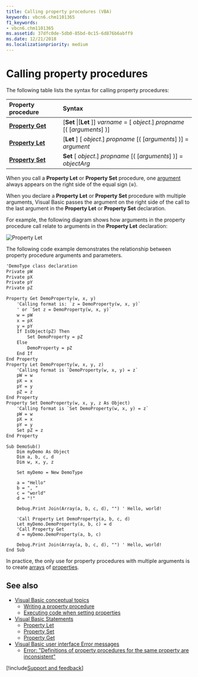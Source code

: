```yaml
---
title: Calling property procedures (VBA)
keywords: vbcn6.chm1101365
f1_keywords:
- vbcn6.chm1101365
ms.assetid: 37dfc0de-5db0-85bd-0c15-6d876b6abff9
ms.date: 12/21/2018
ms.localizationpriority: medium
---
```



# Calling property procedures

The following table lists the syntax for calling property procedures:

|Property procedure|Syntax|
|:-----|:-----|
|**[Property Get](../../reference/user-interface-help/property-get-statement.md)**|[**Set** \|[**Let** ]] _varname_ = [ _object_.] _propname_ [( [_arguments_] )]|
|**[Property Let](../../reference/user-interface-help/property-let-statement.md)**|[**Let** ] [ _object_.] _propname_ [( [_arguments_] )] = _argument_|
|**[Property Set](../../reference/user-interface-help/property-set-statement.md)**| **Set** [ _object_.] _propname_ [( [_arguments_] )] = _objectArg_|

When you call a **Property Let** or **Property Set** procedure, one [argument](../../Glossary/vbe-glossary.md#argument) always appears on the right side of the equal sign (**=**).

When you declare a **Property Let** or **Property Set** procedure with multiple arguments, Visual Basic passes the argument on the right side of the call to the last argument in the **Property Let** or **Property Set** declaration.

For example, the following diagram shows how arguments in the property procedure call relate to arguments in the **Property Let** declaration:

![Property Let](../../../images/abhlp002_ZA01201812.gif)

The following code example demonstrates the relationship between property procedure arguments and parameters.

```vb:DemoType.cls
'DemoType class declaration
Private pW
Private pX
Private pY
Private pZ

Property Get DemoProperty(w, x, y)
    'Calling format is: `z = DemoProperty(w, x, y)`
    ' or `Set z = DemoProperty(w, x, y)`
    w = pW
    x = pX
    y = pY
    If IsObject(pZ) Then
        Set DemoProperty = pZ
    Else
        DemoProperty = pZ
    End If
End Property
Property Let DemoProperty(w, x, y, z)
    'Calling format is `DemoProperty(w, x, y) = z`
    pW = w
    pX = x
    pY = y
    pZ = z
End Property
Property Set DemoProperty(w, x, y, z As Object)
    'Calling format is `Set DemoProperty(w, x, y) = z`
    pW = w
    pX = x
    pY = y
    Set pZ = z
End Property
```

```vb:DemoCodeModule.bas
Sub DemoSub()
    Dim myDemo As Object
    Dim a, b, c, d
    Dim w, x, y, z

    Set myDemo = New DemoType

    a = "Hello"
    b = ", "
    c = "world"
    d = "!"

    Debug.Print Join(Array(a, b, c, d), "") ' Hello, world!

    'Call Property Let DemoProperty(a, b, c, d)
    Let myDemo.DemoProperty(a, b, c) = d
    'Call Property Get
    d = myDemo.DemoProperty(a, b, c)

    Debug.Print Join(Array(a, b, c, d), "") ' Hello, world!
End Sub
```

In practice, the only use for property procedures with multiple arguments is to create [arrays](../../Glossary/vbe-glossary.md#array) of [properties](../../Glossary/vbe-glossary.md#property).

## See also

- [Visual Basic conceptual topics](../../reference/user-interface-help/visual-basic-conceptual-topics.md)
  - [Writing a property procedure](./writing-a-property-procedure.md)
  - [Executing code when setting properties](./executing-code-when-setting-properties.md)
- [Visual Basic Statements](../../reference/statements.md)
  - [Property Let](../../reference/user-interface-help/property-let-statement.md)
  - [Property Set](../../reference/user-interface-help/property-set-statement.md)
  - [Property Get](../../reference/user-interface-help/property-get-statement.md)
- [Visual Basic user interface Error messages](../../Reference/error-messages.md)
  - [Error: "Definitions of property procedures for the same property are inconsistent"](../../Reference/User-Interface-Help/definitions-of-property-procedures-for-the-same-property-are-inconsistent.md)

[!include[Support and feedback](~/includes/feedback-boilerplate.md)]
